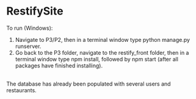 # RestifySite
To run (Windows): 
1. Navigate to P3/P2, then in a terminal window type python manage.py runserver.
2. Go back to the P3 folder, navigate to the restify_front folder, then in a terminal window type npm install, followed by npm start (after all packages have finished installing).
<br>
The database has already been populated with several users and restaurants. 
